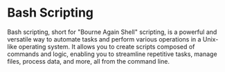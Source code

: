 # Bash Scripting 


Bash scripting, short for "Bourne Again Shell" scripting, is a powerful and versatile way to automate tasks and perform various operations in a Unix-like operating system. It allows you to create scripts composed of commands and logic, enabling you to streamline repetitive tasks, manage files, process data, and more, all from the command line.

